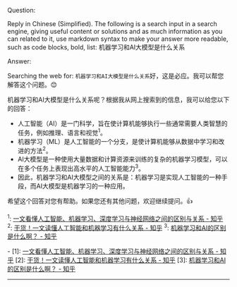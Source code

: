 Question:

Reply in Chinese (Simplified).
The following is a search input in a search engine, giving useful content or solutions and as much information as you can related to it, use markdown syntax to make your answer more readable, such as code blocks, bold, list:
机器学习和AI大模型是什么关系

Answer:

Searching the web for: `机器学习和AI大模型是什么关系`好，这是必应。我可以帮您解答这个问题。😊

机器学习和AI大模型是什么关系呢？根据我从网上搜索到的信息，我可以给您以下的回答：

- 人工智能（AI）是一门科学，旨在使计算机能够执行一些通常需要人类智慧的任务，例如推理、语言和视觉<sup>1</sup>。
- 机器学习（ML）是人工智能的一个分支，是使计算机能够从数据中学习和改进的方法<sup>2</sup>。
- AI大模型是一种使用大量数据和计算资源来训练的复杂的机器学习模型，可以在多个任务上表现出高水平的人工智能能力<sup>3</sup>。
- 因此，机器学习和AI大模型之间的关系是：机器学习是实现人工智能的一种手段，而AI大模型是机器学习的一种应用。

希望这个回答对您有帮助。如果您还有其他问题，欢迎继续提问。👍

<sup>1</sup>: [一文看懂人工智能、机器学习、深度学习与神经网络之间的区别与关系 - 知乎](https://zhuanlan.zhihu.com/p/86794447)
<sup>2</sup>: [干货！一文读懂人工智能和机器学习有什么关系 - 知乎](https://zhuanlan.zhihu.com/p/150563958)
<sup>3</sup>: [机器学习和AI的区别是什么啊？ - 知乎](https://www.zhihu.com/question/303682369)

\-
\[1]: [一文看懂人工智能、机器学习、深度学习与神经网络之间的区别与关系 - 知乎](https://zhuanlan.zhihu.com/p/86794447)
\[2]: [干货！一文读懂人工智能和机器学习有什么关系 - 知乎](https://zhuanlan.zhihu.com/p/150563958)
\[3]: [机器学习和AI的区别是什么啊？ - 知乎](https://www.zhihu.com/question/303682369)

<hr/>

